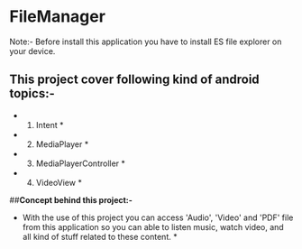 # FileManager
Note:- Before install this application you have to install ES file explorer on your device.

## **This project cover following kind of android topics:-**
* 1) Intent *
* 2) MediaPlayer *
* 3) MediaPlayerController *
* 4) VideoView *

##**Concept behind this project:-**
* With the use of this project you can access 'Audio', 'Video' and 'PDF' file from this application so you can able to listen music, watch video, and all kind of stuff related to these content.   *
